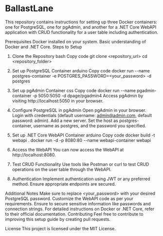# BallastLane

This repository contains instructions for setting up three Docker containers: one for PostgreSQL, one for pgAdmin, and another for a .NET Core WebAPI application with CRUD functionality for a user table including authentication.

Prerequisites
Docker installed on your system.
Basic understanding of Docker and .NET Core.
Steps to Setup
1. Clone the Repository
bash
Copy code
git clone <repository_url>
cd <repository_folder>
2. Set up PostgreSQL Container
arduino
Copy code
docker run --name postgres-container -e POSTGRES_PASSWORD=<your_password> -d postgres
3. Set up pgAdmin Container
css
Copy code
docker run --name pgadmin-container -p 5050:5050 -d dpage/pgadmin4
Access pgAdmin by visiting http://localhost:5050 in your browser.

4. Configure PostgreSQL in pgAdmin
Open pgAdmin in your browser.
Login with credentials (default username: admin@admin.com, default password: admin).
Add a new server.
Set the host as postgres-container, username as postgres, and the password you specified.
5. Set up .NET Core WebAPI Container
arduino
Copy code
docker build -t webapi .
docker run -d -p 8080:80 --name webapi-container webapi
6. Access the WebAPI
You can now access the WebAPI at http://localhost:8080.

7. Test CRUD Functionality
Use tools like Postman or curl to test CRUD operations on the user table through the WebAPI.

8. Authentication
Implement authentication using JWT or any preferred method. Ensure appropriate endpoints are secured.

Additional Notes
Make sure to replace <your_password> with your desired PostgreSQL password.
Customize the WebAPI code as per your requirements.
Ensure to secure sensitive information like passwords and connection strings.
For detailed instructions on Docker or .NET Core, refer to their official documentation.
Contributing
Feel free to contribute to improving this setup guide by creating pull requests.

License
This project is licensed under the MIT License.